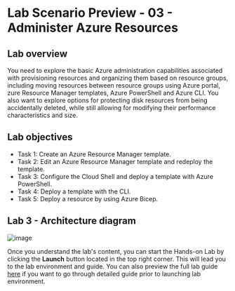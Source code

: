 # Lab Scenario Preview - 03 - Administer Azure Resources

## Lab overview
You need to explore the basic Azure administration capabilities associated with provisioning resources and organizing them based on resource groups, including moving resources between resource groups using Azure portal, zure Resource Manager templates, Azure PowerShell and Azure CLI. You also want to explore options for protecting disk resources from being accidentally deleted, while still allowing for modifying their performance characteristics and size.

## Lab objectives

-  Task 1: Create an Azure Resource Manager template.
-  Task 2: Edit an Azure Resource Manager template and redeploy the template.
-  Task 3: Configure the Cloud Shell and deploy a template with Azure PowerShell.
-  Task 4: Deploy a template with the CLI. 
-  Task 5: Deploy a resource by using Azure Bicep.


## Lab 3 - Architecture diagram

![image](../media/az104-lab03-architecture.png)


Once you understand the lab's content, you can start the Hands-on Lab by clicking the **Launch** button located in the top right corner. This will lead you to the lab environment and guide. You can also preview the full lab guide [here](https://experience.cloudlabs.ai/#/labguidepreview/fc021e9f-3b0a-4258-b62a-6142bba0a1e5) if you want to go through detailed guide prior to launching lab environment.
